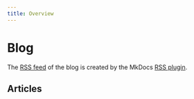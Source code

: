 ```yaml
---
title: Overview
---
```


# Blog

The [RSS feed](https://dreknix.github.io/wiki/feed_rss_created.xml) of the
blog is created by the MkDocs [RSS plugin](https://guts.github.io/mkdocs-rss-plugin/).

## Articles
